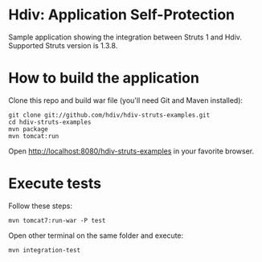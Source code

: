 Hdiv: Application Self-Protection
=================================
Sample application showing the integration between Struts 1 and Hdiv.
Supported Struts version is 1.3.8.

How to build the application
============================
Clone this repo and build war file (you'll need Git and Maven installed):

    git clone git://github.com/hdiv/hdiv-struts-examples.git
    cd hdiv-struts-examples
    mvn package
    mvn tomcat:run

Open [http://localhost:8080/hdiv-struts-examples](http://localhost:8080/hdiv-struts-examples) in your favorite browser.

Execute tests
============================
Follow these steps:

    mvn tomcat7:run-war -P test
    
Open other terminal on the same folder and execute:

    mvn integration-test
